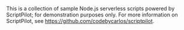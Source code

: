 This is a collection of sample Node.js serverless scripts powered by ScriptPilot; for demonstration purposes only. For more information on ScriptPilot, see https://github.com/codebycarlos/scriptpilot.

